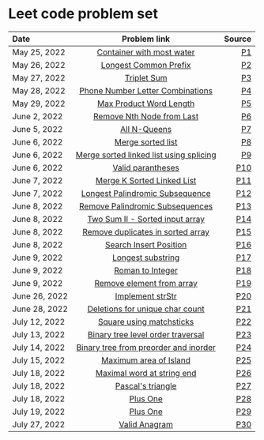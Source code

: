 # Leet code problem set
| Date        			| Problem link  																											| Source        	|
| :---        			| :----:     																												| ---: 				|
| May 25, 2022			| [Container with most water](https://leetcode.com/problems/container-with-most-water/) 									| [P1](P1)  		|
| May 26, 2022			| [Longest Common Prefix](https://leetcode.com/problems/longest-common-prefix/) 											| [P2](P2)  		|
| May 27, 2022			| [Triplet Sum](https://leetcode.com/problems/3sum/) 																		| [P3](P3)  		|
| May 28, 2022			| [Phone Number Letter Combinations](https://leetcode.com/problems/letter-combinations-of-a-phone-number/) 					| [P4](P4)  		|
| May 29, 2022			| [Max Product Word Length](https://leetcode.com/problems/maximum-product-of-word-lengths/) 								| [P5](P5)  		|
| June 2, 2022			| [Remove Nth Node from Last](https://leetcode.com/problems/remove-nth-node-from-end-of-list/)								| [P6](P6)			|
| June 5, 2022			| [All N-Queens](https://leetcode.com/problems/n-queens/)																	| [P7](P7)			|
| June 6, 2022			| [Merge sorted list](https://leetcode.com/problems/merge-sorted-array/)													| [P8](P8)			|
| June 6, 2022			| [Merge sorted linked list using splicing](https://leetcode.com/problems/merge-two-sorted-lists/)							| [P9](P9)			|
| June 6, 2022			| [Valid parantheses](https://leetcode.com/problems/valid-parentheses/)														| [P10](P10)		|
| June 7, 2022			| [Merge K Sorted Linked List](https://leetcode.com/problems/merge-k-sorted-lists/)											| [P11](P11)		|
| June 7, 2022			| [Longest Palindromic Subsequence](https://leetcode.com/problems/longest-palindromic-subsequence/)							| [P12](P12)		|
| June 8, 2022			| [Remove Palindromic Subsequences](https://leetcode.com/problems/remove-palindromic-subsequences/)							| [P13](P13)		|
| June 8, 2022			| [Two Sum II - Sorted input array](https://leetcode.com/problems/two-sum-ii-input-array-is-sorted/)						| [P14](P14)		|
| June 8, 2022			| [Remove duplicates in sorted array](https://leetcode.com/problems/remove-duplicates-from-sorted-array/)					| [P15](P15)		|
| June 8, 2022			| [Search Insert Position](https://leetcode.com/problems/search-insert-position/)											| [P16](P16)		|
| June 9, 2022			| [Longest substring](https://leetcode.com/problems/longest-substring-without-repeating-characters/)						| [P17](P17)		|
| June 9, 2022			| [Roman to Integer](https://leetcode.com/problems/roman-to-integer/)														| [P18](P18)		|
| June 9, 2022			| [Remove element from array](https://leetcode.com/problems/remove-element/)												| [P19](P19)		|
| June 26, 2022			| [Implement strStr](https://leetcode.com/problems/implement-strstr/)														| [P20](P20)		|
| June 28, 2022			| [Deletions for unique char count](https://leetcode.com/problems/minimum-deletions-to-make-character-frequencies-unique/)	| [P21](P21)		|
| July 12, 2022			| [Square using matchsticks](https://leetcode.com/problems/matchsticks-to-square/)											| [P22](P22)		|
| July 13, 2022			| [Binary tree level order traversal](https://leetcode.com/problems/binary-tree-level-order-traversal/)						| [P23](P23)		|
| July 14, 2022			| [Binary tree from preorder and inorder](https://leetcode.com/problems/construct-binary-tree-from-preorder-and-inorder-traversal/)	| [P24](P24)		|
| July 15, 2022			| [Maximum area of Island ](https://leetcode.com/problems/max-area-of-island/)	| [P25](P25)		|
| July 18, 2022			| [Maximal word at string end ](https://leetcode.com/problems/length-of-last-word/)	| [P26](P26)		|
| July 18, 2022			| [Pascal's triangle ](https://leetcode.com/problems/pascals-triangle/)	| [P27](P27)		|
| July 18, 2022			| [Plus One ](https://leetcode.com/problems/plus-one/)	| [P28](P28)		|
| July 19, 2022			| [Plus One ](https://leetcode.com/problems/add-binary/)	| [P29](P29)		|
| July 27, 2022			| [Valid Anagram ](https://leetcode.com/problems/add-binary/)	| [P30](P30)		|
